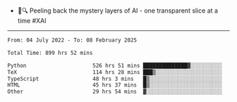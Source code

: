 - 🧅🔍 Peeling back the mystery layers of AI - one transparent slice at a time #XAI

---

<!--START_SECTION:waka-->

```txt
From: 04 July 2022 - To: 08 February 2025

Total Time: 899 hrs 52 mins

Python                     526 hrs 51 mins ██████████████▓░░░░░░░░░░   58.55 %
TeX                        114 hrs 28 mins ███▒░░░░░░░░░░░░░░░░░░░░░   12.72 %
TypeScript                 48 hrs 3 mins   █▒░░░░░░░░░░░░░░░░░░░░░░░   05.34 %
HTML                       45 hrs 37 mins  █▒░░░░░░░░░░░░░░░░░░░░░░░   05.07 %
Other                      29 hrs 54 mins  ▓░░░░░░░░░░░░░░░░░░░░░░░░   03.32 %
```

<!--END_SECTION:waka-->
